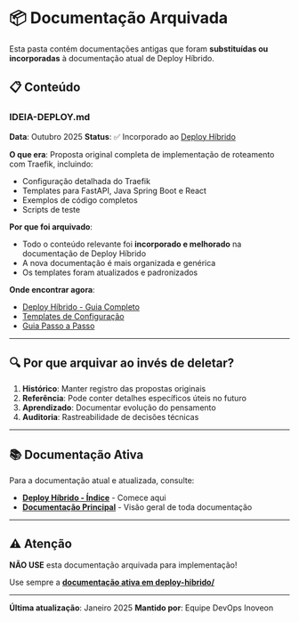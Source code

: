 # 📦 Documentação Arquivada

Esta pasta contém documentações antigas que foram **substituídas ou incorporadas** à documentação atual de Deploy Híbrido.

## 📋 Conteúdo

### IDEIA-DEPLOY.md
**Data**: Outubro 2025
**Status**: ✅ Incorporado ao [Deploy Híbrido](../deploy-hibrido/)

**O que era**: Proposta original completa de implementação de roteamento com Traefik, incluindo:
- Configuração detalhada do Traefik
- Templates para FastAPI, Java Spring Boot e React
- Exemplos de código completos
- Scripts de teste

**Por que foi arquivado**:
- Todo o conteúdo relevante foi **incorporado e melhorado** na documentação de Deploy Híbrido
- A nova documentação é mais organizada e genérica
- Os templates foram atualizados e padronizados

**Onde encontrar agora**:
- [Deploy Híbrido - Guia Completo](../deploy-hibrido/DEPLOY-HIBRIDO-GUIA-COMPLETO.md)
- [Templates de Configuração](../deploy-hibrido/TEMPLATES-CONFIGURACAO.md)
- [Guia Passo a Passo](../deploy-hibrido/GUIA-IMPLEMENTACAO-PASSO-A-PASSO.md)

---

## 🔍 Por que arquivar ao invés de deletar?

1. **Histórico**: Manter registro das propostas originais
2. **Referência**: Pode conter detalhes específicos úteis no futuro
3. **Aprendizado**: Documentar evolução do pensamento
4. **Auditoria**: Rastreabilidade de decisões técnicas

---

## 📚 Documentação Ativa

Para a documentação atual e atualizada, consulte:

- **[Deploy Híbrido - Índice](../deploy-hibrido/INDEX-DEPLOY-HIBRIDO.md)** - Comece aqui
- **[Documentação Principal](../README.md)** - Visão geral de toda documentação

---

## ⚠️ Atenção

**NÃO USE** esta documentação arquivada para implementação!

Use sempre a **[documentação ativa em deploy-hibrido/](../deploy-hibrido/)**

---

**Última atualização**: Janeiro 2025
**Mantido por**: Equipe DevOps Inoveon
